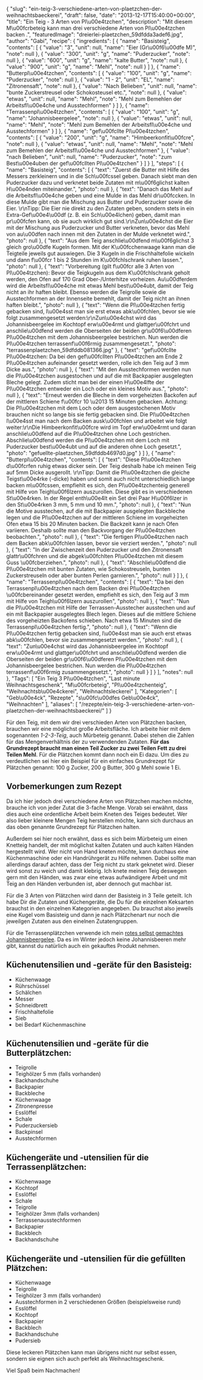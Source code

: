 {
    "slug": "ein-teig-3-verschiedene-arten-von-plaetzchen-der-weihnachtsbaeckerei",
    "draft": false,
    "date": "2013-12-17T15:40:00+00:00",
    "title": "Ein Teig - 3 Arten von Pl\u00e4tzchen",
    "description": "Mit diesem M\u00fcrbeteig kann man drei verschiedene Arten von Pl\u00e4tzchen backen .",
    "featuredImage": "dreierlei-plaetzchen_59dfdda3adef6.jpg",
    "author": "Gabi",
    "recipe": {
        "ingredients": [
            {
                "name": "Basisteig",
                "contents": [
                    {
                        "value": "3",
                        "unit": null,
                        "name": "Eier (Gr\u00f6\u00dfe M)",
                        "note": null
                    },
                    {
                        "value": "300",
                        "unit": "g",
                        "name": "Puderzucker",
                        "note": null
                    },
                    {
                        "value": "600",
                        "unit": "g",
                        "name": "kalte Butter",
                        "note": null
                    },
                    {
                        "value": "900",
                        "unit": "g",
                        "name": "Mehl",
                        "note": null
                    }
                ]
            },
            {
                "name": "Butterpl\u00e4tzchen",
                "contents": [
                    {
                        "value": "100",
                        "unit": "g",
                        "name": "Puderzucker",
                        "note": null
                    },
                    {
                        "value": "1 - 2",
                        "unit": "EL",
                        "name": "Zitronensaft",
                        "note": null
                    },
                    {
                        "value": "Nach Belieben",
                        "unit": null,
                        "name": "bunte Zuckerstreusel oder Schokosteusel etc.",
                        "note": null
                    },
                    {
                        "value": "etwas",
                        "unit": null,
                        "name": "Mehl",
                        "note": "Mehl zum Bemehlen der Arbeitsfl\u00e4che und Ausstechformen"
                    }
                ]
            },
            {
                "name": "Terrassenpl\u00e4tzchen",
                "contents": [
                    {
                        "value": "100",
                        "unit": "g",
                        "name": "Johannisbeergelee",
                        "note": null
                    },
                    {
                        "value": "etwas",
                        "unit": null,
                        "name": "Mehl",
                        "note": "Mehl zum Bemehlen der Arbeitsfl\u00e4che und Ausstechformen"
                    }
                ]
            },
            {
                "name": "gef\u00fcllte Pl\u00e4tzchen",
                "contents": [
                    {
                        "value": "200",
                        "unit": "g",
                        "name": "Himbeerkonfit\u00fcre",
                        "note": null
                    },
                    {
                        "value": "etwas",
                        "unit": null,
                        "name": "Mehl",
                        "note": "Mehl zum Bemehlen der Arbeitsfl\u00e4che und Ausstechformen"
                    },
                    {
                        "value": "nach Belieben",
                        "unit": null,
                        "name": "Puderzucker",
                        "note": "zum Best\u00e4uben der gef\u00fcllten Pl\u00e4tzchen"
                    }
                ]
            }
        ],
        "steps": [
            {
                "name": "Basisteig",
                "contents": [
                    {
                        "text": "Zuerst die Butter mit Hilfe des Messers zerkleinern und in die Sch\u00fcssel geben. Danach siebt man den Puderzucker dazu und verknetet beide Zutaten mit m\u00f6glichst kalten H\u00e4nden miteinander.",
                        "photo": null
                    },
                    {
                        "text": "Danach das Mehl auf die Arbeitsfl\u00e4che geben und eine Mulde in das Mehl dr\u00fccken. In diese Mulde gibt man die Mischung aus Butter und Puderzucker sowie die Eier. \r\nTipp: Die Eier nie direkt zu den Zutaten geben, sondern stets in ein Extra-Gef\u00e4\u00df (z. B. ein Sch\u00e4lchen) geben, damit man pr\u00fcfen kann, ob sie auch wirklich gut sind.\r\nZun\u00e4chst die Eier mit der Mischung aus Puderzucker und Butter verkneten, bevor das Mehl von au\u00dfen nach innen mit den Zutaten in der Mulde verknetet wird.",
                        "photo": null
                    },
                    {
                        "text": "Aus dem Teig anschlie\u00dfend m\u00f6glichst 3 gleich gro\u00dfe Kugeln formen. Mit der K\u00fcchenwaage kann man die Teigteile jeweils gut auswiegen. Die 3 Kugeln  in die Frischhaltefolie wickeln und dann f\u00fcr 1 bis 2 Stunden im K\u00fchlschrank ruhen lassen.",
                        "photo": null
                    },
                    {
                        "text": "Vorbereitung (gilt f\u00fcr alle 3 Arten von Pl\u00e4tzchen): Bevor die Teigkugeln aus dem K\u00fchlschrank geholt werden, den Ofen auf 170 Grad Ober-\/Unterhitze vorheizen. Au\u00dferdem wird die Arbeitsfl\u00e4che mit etwas Mehl best\u00e4ubt, damit der Teig nicht an ihr haften bleibt. Ebenso werden die Teigrolle sowie die Ausstechformen an der Innenseite bemehlt, damit der Teig nicht an ihnen haften bleibt.",
                        "photo": null
                    },
                    {
                        "text": "Wenn die Pl\u00e4tzchen fertig gebacken sind, l\u00e4sst man sie erst etwas abk\u00fchlen, bevor sie wie folgt zusammengesetzt werden:\r\nZun\u00e4chst wird das Johannisbeergelee im Kochtopf erw\u00e4rmt und glattger\u00fchrt und anschlie\u00dfend werden die Oberseiten der beiden gr\u00f6\u00dferen Pl\u00e4tzchen mit dem Johannisbeergelee bestrichen. Nun werden die Pl\u00e4tzchen terrassenf\u00f6rmig zusammengesetzt.",
                        "photo": "terrassenplaetzchen_59dfddb081366.jpg"
                    },
                    {
                        "text": "gef\u00fcllte Pl\u00e4tzchen: Da bei den gef\u00fcllten Pl\u00e4tzchen am Ende 2 Pl\u00e4tzchen aufeinander gesetzt werden, rolle ich den Teig auf 3 mm Dicke aus.",
                        "photo": null
                    },
                    {
                        "text": "Mit den Ausstechformen werden nun die Pl\u00e4tzchen ausgestochen und auf die mit Backpapier ausgelegten Bleche gelegt. Zudem sticht man bei der einen H\u00e4lfte der Pl\u00e4tzchen entweder ein Loch oder ein kleines Motiv aus.",
                        "photo": null
                    },
                    {
                        "text": "Erneut werden die Bleche in dem vorgeheizten Backofen auf der mittleren Schiene f\u00fcr 10 \u2013 15 Minuten gebacken. Achtung: Die Pl\u00e4tzchen mit dem Loch oder dem ausgestochenen Motiv brauchen nicht so lange bis sie fertig gebacken sind. Die Pl\u00e4tzchen l\u00e4sst man nach dem Backen ausk\u00fchlen und arbeitet wie folgt weiter:\r\nDie Himbeerkonfit\u00fcre wird im Topf erw\u00e4rmt und daran anschlie\u00dfend auf die Pl\u00e4tzchen ohne Loch gestrichen. Abschlie\u00dfend werden die Pl\u00e4tzchen mit dem Loch mit Puderzucker best\u00e4ubt und auf die anderen ohne Loch gesetzt.",
                        "photo": "gefuellte-plaetzchen_59dfddb4697d0.jpg"
                    }
                ]
            },
            {
                "name": "Butterpl\u00e4tzchen",
                "contents": [
                    {
                        "text": "Diese Pl\u00e4tzchen d\u00fcrfen ruhig etwas dicker sein. Der Teig deshalb habe ich meinen Teig auf 5mm Dicke ausgerollt. \r\nTipp: Damit die Pl\u00e4tzchen die gleiche Teigst\u00e4rke (-dicke) haben und somit auch nicht unterschiedlich lange backen m\u00fcssen, empfiehlt es sich, den Pl\u00e4tzchenteig generell mit Hilfe von Teigh\u00f6lzern auszurollen. Diese gibt es in verschiedenen St\u00e4rken. In der Regel enth\u00e4lt ein Set drei Paar H\u00f6lzer in den St\u00e4rken 3 mm, 5 mm und 10 mm.",
                        "photo": null
                    },
                    {
                        "text": "Nun die Motive ausstechen, auf die mit Backpapier ausgelegten Backbleche legen und die Pl\u00e4tzchen auf der mittleren Schiene im vorgeheizten Ofen etwa 15 bis 20 Minuten backen. Die Backzeit kann je nach Ofen variieren. Deshalb sollte man den Backvorgang der Pl\u00e4tzchen beobachten.",
                        "photo": null
                    },
                    {
                        "text": "Die fertigen Pl\u00e4tzchen nach dem Backen abk\u00fchlen lassen, bevor sie verziert werden.",
                        "photo": null
                    },
                    {
                        "text": "In der Zwischenzeit den Puderzucker und den Zitronensaft glattr\u00fchren und die abgek\u00fchlten Pl\u00e4tzchen mit diesem Guss \u00fcberziehen.",
                        "photo": null
                    },
                    {
                        "text": "Abschlie\u00dfend die Pl\u00e4tzchen mit bunten Zutaten, wie Schokostreuseln, bunten Zuckerstreuseln oder aber bunten Perlen garnieren.",
                        "photo": null
                    }
                ]
            },
            {
                "name": "Terrassenpl\u00e4tzchen",
                "contents": [
                    {
                        "text": "Da bei den Terrassenpl\u00e4tzchen nach dem Backen drei Pl\u00e4tzchen \u00fcbereinander gesetzt werden, empfiehlt es sich, den Teig auf 3 mm mit Hilfe von Teigh\u00f6lzern auszurollen",
                        "photo": null
                    },
                    {
                        "text": "Nun die Pl\u00e4tzchen mit Hilfe der Terrassen-Ausstecher ausstechen und auf ein mit Backpapier ausgelegtes Blech legen. Dieses auf die mittlere Schiene des vorgeheizten Backofens schieben. Nach etwa 15 Minuten sind die Terrassenpl\u00e4tzchen fertig.",
                        "photo": null
                    },
                    {
                        "text": "Wenn die Pl\u00e4tzchen fertig gebacken sind, l\u00e4sst man sie auch erst etwas abk\u00fchlen, bevor sie zusammengesetzt werden.",
                        "photo": null
                    },
                    {
                        "text": "Zun\u00e4chst wird das Johannisbeergelee im Kochtopf erw\u00e4rmt und glattger\u00fchrt und anschlie\u00dfend werden die Oberseiten der beiden gr\u00f6\u00dferen Pl\u00e4tzchen mit dem Johannisbeergelee bestrichen. Nun werden die Pl\u00e4tzchen terrassenf\u00f6rmig zusammengesetzt.",
                        "photo": null
                    }
                ]
            }
        ],
        "notes": null
    },
    "Tags": [
        "Ein Teig 3 Pl\u00e4tzchen",
        "Last minute Weihnachtsgeschenk",
        "M\u00fcrbeteig",
        "Pl\u00e4tzchenteig",
        "Weihnachtsb\u00e4ckerei",
        "Weihnachtsleckerei"
    ],
    "Kategorien": [
        "Geb\u00e4ck",
        "Rezepte",
        "s\u00fc\u00dfes Geb\u00e4ck",
        "Weihnachten"
    ],
    "aliases": [
        "\/rezepte\/ein-teig-3-verschiedene-arten-von-plaetzchen-der-weihnachtsbaeckerei\/"
    ]
}

Für den Teig, mit dem wir drei verschieden Arten von Plätzchen backen, brauchen wir eine möglichst große Arbeitsfläche. Ich arbeite hier mit dem sogenannten *1-2-3-Teig*, auch Mürbeteig genannt. Dabei stehen die Zahlen für das Mengenverhältnis der zu verwendenden Zutaten. **Für das Grundrezept braucht man einen Teil Zucker zu zwei Teilen Fett zu drei Teilen Mehl**. Für die Plätzchen kommt dann noch ein Ei dazu. Um dies zu verdeutlichen sei hier ein Beispiel für ein einfaches Grundrezept für Plätzchen genannt: 100 g Zucker, 200 g Butter, 300 g Mehl sowie 1 Ei.

## Vorbemerkungen zum Rezept

Da ich hier jedoch drei verschiedene Arten von Plätzchen machen möchte, brauche ich von jeder Zutat die 3-fache Menge. Vorab sei erwähnt, dass dies auch eine ordentliche Arbeit beim Kneten des Teiges bedeutet. Wer also lieber kleinere Mengen Teig herstellen möchte, kann sich durchaus an das oben genannte Grundrezept für Plätzchen halten.

Außerdem sei hier noch erwähnt, dass es sich beim Mürbeteig um einen Knetteig handelt, der mit möglichst kalten Zutaten und auch kalten Händen hergestellt wird. Wer nicht von Hand kneten möchte, kann durchaus eine Küchenmaschine oder ein Handrührgerät zu Hilfe nehmen. Dabei sollte man allerdings darauf achten, dass der Teig nicht zu stark geknetet wird. Dieser wird sonst zu weich und damit klebrig. Ich knete meinen Teig deswegen gern mit den Händen, was zwar eine etwas aufwändigere Arbeit und mit Teig an den Händen verbunden ist, aber dennoch gut machbar ist.

Für die 3 Arten von Plätzchen wird dann der Basisteig in 3 Teile geteilt. Ich habe Dir die Zutaten und Küchengeräte, die Du für die einzelnen Keksarten brauchst in den einzelnen Kategorien angegeben. Du brauchst also jeweils eine Kugel vom Basisteig und dann je nach Plätzchenart nur noch die jeweilgen Zutaten aus den einelnen Zutatengruppen.

Für die Terrassenplätzchen verwende ich mein [rotes selbst gemachtes Johannisbeergelee](https://kochfokus.de/artikel/rotes-johannisbeergelee/ "selbst gemachtes Johannisbeergelee"). Da es im Winter jedoch keine Johannisbeeren mehr gibt, kannst du natürlich auch ein gekauftes Produkt nehmen.

##  Küchenutensilien und -geräte für den Basisteig:

 * Küchenwaage
 * Rührschüssel
 * Schälchen
 * Messer
 * Schneidbrett
 * Frischhaltefolie
 * Sieb
 * bei Bedarf Küchenmaschine

## Küchenutensilien und -geräte für die Butterplätzchen:

 * Teigrolle
 * Teighölzer 5 mm (falls vorhanden)
 * Backhandschuhe
 * Backpapier
 * Backbleche
 * Küchenwaage
 * Zitronenpresse
 * Esslöffel
 * Schale
 * Puderzuckersieb
 * Backpinsel
 * Ausstechformen

## Küchengeräte und -utensilien für die Terrassenplätzchen:

 * Küchenwaage
 * Kochtopf
 * Esslöffel
 * Schale
 * Teigrolle
 * Teighölzer 3mm (falls vorhanden)
 * Terrassenausstechformen
 * Backpapier
 * Backblech
 * Backhandschuhe

## Küchengeräte und -utensilien für die gefüllten Plätzchen:

 * Küchenwaage
 * Teigrolle
 * Teighölzer 3 mm (falls vorhanden)
 * Ausstechformen in 2 verschiedenen Größen (beispielsweise rund)
 * Esslöffel
 * Kochtopf
 * Backpapier
 * Backblech
 * Backhandschuhe
 * Pudersieb

Diese leckeren Plätzchen kann man übrigens nicht nur selbst essen, sondern sie eignen sich auch perfekt als Weihnachtsgeschenk.

Viel Spaß beim Nachmachen!